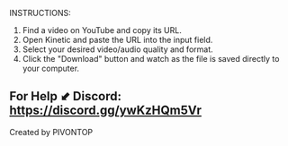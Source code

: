 INSTRUCTIONS:
1.  Find a video on YouTube and copy its URL.
2.  Open Kinetic and paste the URL into the input field.
3.  Select your desired video/audio quality and format.
4.  Click the "Download" button and watch as the file is saved directly to your computer.

For Help   ⬋
Discord: https://discord.gg/ywKzHQm5Vr
-------
Created by PIVONTOP
